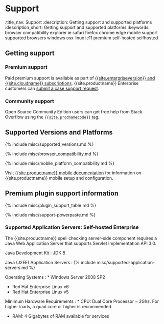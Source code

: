 # Support
:title_nav: Support
:description: Getting support and supported platforms
:description_short: Getting support and supported platforms
:keywords: browser compatibility explorer ie safari firefox chrome edge mobile support supported browsers windows osx linux ie11 premium self-hosted selfhosted

## Getting support

### Premium support

Paid premium support is available as part of [{{site.enterpriseversion}} and {{site.cloudname}} subscriptions]({{site.pricingpage}}/). {{site.productname}} Enterprise customers can [submit a case support request]({{site.supporturl}}/).

### Community support

Open Source Community Edition users can get free help from Stack Overflow using the [`{{site.prodnamecode}}` tag]({{site.communitysupporturl}}).

## Supported Versions and Platforms

{% include misc/supported_versions.md %}

{% include misc/browser_compatibility.md %}

{% include misc/mobile_platform_compatibility.md %}

Visit [{{site.productname}} mobile documentation]({{site.baseurl}}/how-to-guides/tinymce-for-mobile/) for information on {{site.productname}} mobile setup and configuration.

## Premium plugin support information

{% include misc/plugin_support_table.md %}

{% include misc/support-powerpaste.md %}

### Supported Application Servers: Self-hosted Enterprise

The {{site.productname}} spell checking server-side component requires a Java Web Application Server that supports Servlet Implementation API 3.0.

Java Development Kit
: JDK 8

Java (J2EE) Application Servers
: {% include misc/supported-application-servers.md %}

Operating Systems
: * Windows Server 2008 SP2
* Red Hat Enterprise Linux v6
* Red Hat Enterprise Linux v5

Minimum Hardware Requirements
: * CPU:  Dual Core Processor ~ 2Ghz. For higher loads, a quad core or higher is recommended.
* RAM: 4 Gigabytes of RAM available for services
